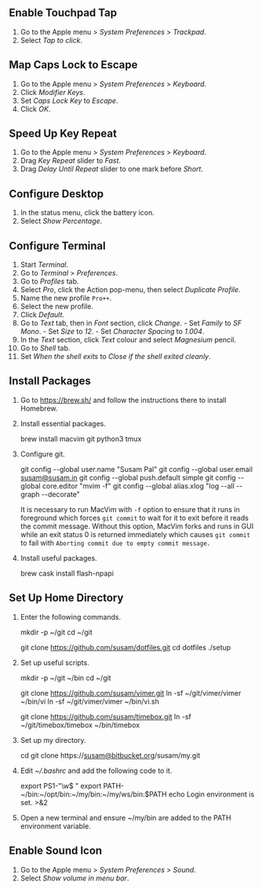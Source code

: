 Enable Touchpad Tap
-------------------
  1. Go to the Apple menu > *System Preferences* > *Trackpad*.
  2. Select *Tap to click*.


Map Caps Lock to Escape
-----------------------
  1. Go to the Apple menu > *System Preferences* > *Keyboard*.
  2. Click *Modifier Keys*.
  3. Set *Caps Lock Key* to *Escape*.
  4. Click *OK*.


Speed Up Key Repeat
-------------------
  1. Go to the Apple menu > *System Preferences* > *Keyboard*.
  2. Drag *Key Repeat* slider to *Fast*.
  3. Drag *Delay Until Repeat* slider to one mark before *Short*.


Configure Desktop
-----------------
  1. In the status menu, click the battery icon.
  2. Select *Show Percentage*.


Configure Terminal
------------------
  1. Start *Terminal*.
  2. Go to *Terminal* > *Preferences*.
  3. Go to *Profiles* tab.
  4. Select *Pro*, click the Action pop-menu, then select *Duplicate Profile*.
  5. Name the new profile `Pro++`.
  6. Select the new profile.
  7. Click *Default*.
  8. Go to *Text* tab, then in *Font* section, click *Change*.
    - Set *Family* to *SF Mono*.
    - Set *Size* to *12*.
    - Set *Character Spacing* to *1.004*.
  9. In the *Text* section, click *Text* colour and select *Magnesium* pencil.
  10. Go to *Shell* tab.
  11. Set *When the shell exits* to *Close if the shell exited cleanly*.


Install Packages
----------------
  1. Go to https://brew.sh/ and follow the instructions there to install
     Homebrew.

  2. Install essential packages.

        brew install macvim git python3 tmux

  3. Configure git.

        git config --global user.name "Susam Pal"
        git config --global user.email susam@susam.in
        git config --global push.default simple
        git config --global core.editor "mvim -f"
        git config --global alias.xlog "log --all --graph --decorate"

     It is necessary to run MacVim with `-f` option to ensure that it
     runs in foreground which forces `git commit` to wait for it to exit
     before it reads the commit message. Without this option, MacVim
     forks and runs in GUI while an exit status 0 is returned
     immediately which causes `git commit` to fail with
     `Aborting commit due to empty commit message.`

  4. Install useful packages.

        brew cask install flash-npapi


Set Up Home Directory
---------------------
  1. Enter the following commands.

        mkdir -p ~/git
        cd ~/git

        git clone https://github.com/susam/dotfiles.git
        cd dotfiles
        ./setup

  2. Set up useful scripts.

        mkdir -p ~/git ~/bin
        cd ~/git

        git clone https://github.com/susam/vimer.git
        ln -sf ~/git/vimer/vimer ~/bin/vi
        ln -sf ~/git/vimer/vimer ~/bin/vi.sh

        git clone https://github.com/susam/timebox.git
        ln -sf ~/git/timebox/timebox ~/bin/timebox

  3. Set up my directory.

        cd
        git clone https://susam@bitbucket.org/susam/my.git

  4. Edit *~/.bashrc* and add the following code to it.

        export PS1-"\w$ "
        export PATH-~/bin:~/opt/bin:~/my/bin:~/my/ws/bin:$PATH
        echo Login environment is set. >&2

  5. Open a new terminal and ensure
     ~/my/bin are added to the PATH environment variable.


Enable Sound Icon
-----------------
  1. Go to the Apple menu > *System Preferences* > *Sound*.
  2. Select *Show volume in menu bar*.
